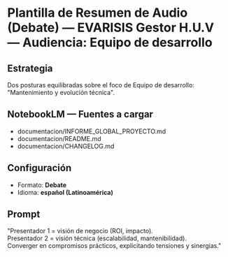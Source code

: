 # Plantilla de Resumen de Audio (Debate) — EVARISIS Gestor H.U.V — Audiencia: Equipo de desarrollo

## Estrategia
Dos posturas equilibradas sobre el foco de Equipo de desarrollo: "Mantenimiento y evolución técnica".

## NotebookLM — Fuentes a cargar
- documentacion/INFORME_GLOBAL_PROYECTO.md
- documentacion/README.md
- documentacion/CHANGELOG.md

## Configuración
- Formato: **Debate**
- Idioma: **español (Latinoamérica)**

## Prompt
"Presentador 1 = visión de negocio (ROI, impacto).  
Presentador 2 = visión técnica (escalabilidad, mantenibilidad).  
Converger en compromisos prácticos, explicitando tensiones y sinergias."